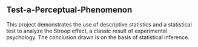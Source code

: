 
## Test-a-Perceptual-Phenomenon

This project demonstrates the use of descriptive statistics and a statistical test to analyze the Stroop effect, a classic result of experimental psychology. The conclusion drawn is on the basis of statistical inference.
